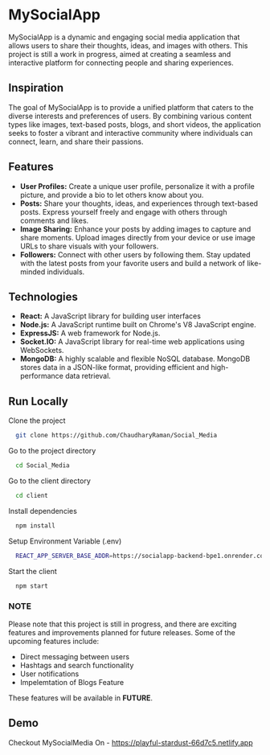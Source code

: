 
# MySocialApp

MySocialApp is a dynamic and engaging social media application that allows users to share their thoughts, ideas, and images with others. This project is still a work in progress, aimed at creating a seamless and interactive platform for connecting people and sharing experiences.

## Inspiration
The goal of MySocialApp is to provide a unified platform that caters to the diverse interests and preferences of users. By combining various content types like images, text-based posts, blogs, and short videos, the application seeks to foster a vibrant and interactive community where individuals can connect, learn, and share their passions.


## Features

- **User Profiles:** Create a unique user profile, personalize it with a profile picture, and provide a bio to let others know about you.
- **Posts:** Share your thoughts, ideas, and experiences through text-based posts. Express yourself freely and engage with others through comments and likes.
- **Image Sharing:** Enhance your posts by adding images to capture and share moments. Upload images directly from your device or use image URLs to share visuals with your followers.
- **Followers:** Connect with other users by following them. Stay updated with the latest posts from your favorite users and build a network of like-minded individuals.



## Technologies

- **React:** A JavaScript library for building user interfaces
- **Node.js:** A JavaScript runtime built on Chrome's V8 JavaScript engine.
- **ExpressJS:** A web framework for Node.js.
- **Socket.IO:** A JavaScript library for real-time web applications using WebSockets.
- **MongoDB:** A highly scalable and flexible NoSQL database. MongoDB stores data in a JSON-like format, providing efficient and high-performance data retrieval.


## Run Locally

Clone the project

```bash
  git clone https://github.com/ChaudharyRaman/Social_Media
```

Go to the project directory

```bash
  cd Social_Media
```
Go to the client directory

```bash
  cd client
```

Install dependencies

```bash
  npm install
```
Setup Environment Variable (.env)

```bash
  REACT_APP_SERVER_BASE_ADDR=https://socialapp-backend-bpe1.onrender.com
```

Start the client

```bash
  npm start
```

### NOTE
Please note that this project is still in progress, and there are exciting features and improvements planned for future releases. Some of the upcoming features include:

- Direct messaging between users
- Hashtags and search functionality
- User notifications
- Impelemtation of Blogs Feature

These features will be available in **FUTURE**.


## Demo

Checkout MySocialMedia On -  https://playful-stardust-66d7c5.netlify.app

